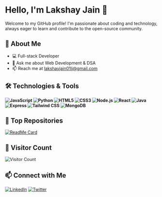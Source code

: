 # Hello, I'm Lakshay Jain 👋

Welcome to my GitHub profile! I'm passionate about coding and technology, always eager to learn and contribute to the open-source community.

## 🚀 About Me

- 💻 Full-stack Developer
- 💬 Ask me about Web Development & DSA
- 📫 Reach me at [lakshayjain01lj@gmail.com](mailto:lakshayjain01lj@gmail.com)

## 🛠️ Technologies & Tools

**![JavaScript](https://img.shields.io/badge/-JavaScript-F7DF1E?style=flat&logo=javascript&logoColor=black)
![Python](https://img.shields.io/badge/-Python-3776AB?style=flat&logo=python&logoColor=white)
![HTML5](https://img.shields.io/badge/-HTML5-E34F26?style=flat&logo=html5&logoColor=white)
![CSS3](https://img.shields.io/badge/-CSS3-1572B6?style=flat&logo=css3&logoColor=white)
![Node.js](https://img.shields.io/badge/-Node.js-339933?style=flat&logo=node.js&logoColor=white)
![React](https://img.shields.io/badge/-React-61DAFB?style=flat&logo=react&logoColor=black)
![Java](https://img.shields.io/badge/-Java-007396?style=flat&logo=java&logoColor=white)
![Express](https://img.shields.io/badge/-Express-000000?style=flat&logo=express&logoColor=white)
![Tailwind CSS](https://img.shields.io/badge/-Tailwind%20CSS-38B2AC?style=flat&logo=tailwind-css&logoColor=white)
![MongoDB](https://img.shields.io/badge/-MongoDB-47A248?style=flat&logo=mongodb&logoColor=white)**

## 🌟 Top Repositories

[![ReadMe Card](https://github-readme-stats.vercel.app/api/pin/?username=LakshayJ17&repo=paytm-app&theme=radical)](https://github.com/LakshayJ17/paytm-app)


## 👀 Visitor Count

![Visitor Count](https://komarev.com/ghpvc/?username=LakshayJ17&color=blue)

## 📫 Connect with Me

[![LinkedIn](https://img.shields.io/badge/-LinkedIn-0077B5?style=flat&logo=linkedin&logoColor=white)](https://www.linkedin.com/in/lakshayj17)
[![Twitter](https://img.shields.io/badge/-Twitter-1DA1F2?style=flat&logo=twitter&logoColor=white)](https://twitter.com/lakshcode)
